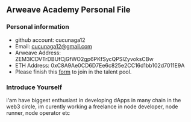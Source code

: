 ## Arweave Academy Personal File

### Personal information

- github account: cucunaga12 
- Email: cucunaga12@gmail.com
- Arweave Address: ZEM3lCDVTrDBUfCjGfWO2gp6PKfSycQPSlZyvoksCBw
- ETH Address: 0xC8A9Ae0CD6D7Ee6c825e2CC16d1bb102d7011E9A
- Please finish this [form](https://docs.google.com/forms/d/e/1FAIpQLSfWA5fIIcBgmRppm3jNz5vmf9Mai_QMVil-2pO4r7YKn_Zhtw/viewform?usp=sf_link) to join in the talent pool.

### Introduce Yourself
 i'am have biggest enthusiast in developing dApps in many chain in the web3 circle, im curently working a freelance in node developer, node runner, node operator etc
